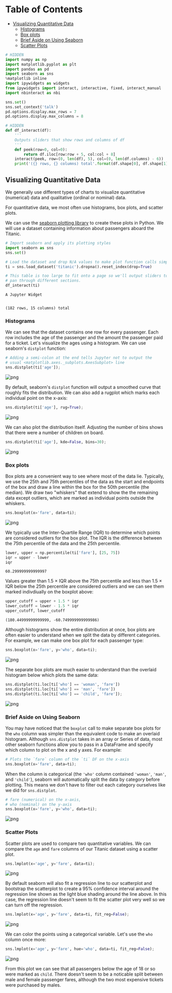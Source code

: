 
<h1>Table of Contents<span class="tocSkip"></span></h1>
<div class="toc"><ul class="toc-item"><li><span><a href="#Visualizing-Quantitative-Data" data-toc-modified-id="Visualizing-Quantitative-Data-1">Visualizing Quantitative Data</a></span><ul class="toc-item"><li><span><a href="#Histograms" data-toc-modified-id="Histograms-1.1">Histograms</a></span></li><li><span><a href="#Box-plots" data-toc-modified-id="Box-plots-1.2">Box plots</a></span></li><li><span><a href="#Brief-Aside-on-Using-Seaborn" data-toc-modified-id="Brief-Aside-on-Using-Seaborn-1.3">Brief Aside on Using Seaborn</a></span></li><li><span><a href="#Scatter-Plots" data-toc-modified-id="Scatter-Plots-1.4">Scatter Plots</a></span></li></ul></li></ul></div>


```python
# HIDDEN
import numpy as np
import matplotlib.pyplot as plt
import pandas as pd
import seaborn as sns
%matplotlib inline
import ipywidgets as widgets
from ipywidgets import interact, interactive, fixed, interact_manual
import nbinteract as nbi

sns.set()
sns.set_context('talk')
pd.options.display.max_rows = 7
pd.options.display.max_columns = 8
```


```python
# HIDDEN
def df_interact(df):
    '''
    Outputs sliders that show rows and columns of df
    '''
    def peek(row=0, col=0):
        return df.iloc[row:row + 5, col:col + 8]
    interact(peek, row=(0, len(df), 5), col=(0, len(df.columns) - 6))
    print('({} rows, {} columns) total'.format(df.shape[0], df.shape[1]))
```

## Visualizing Quantitative Data

We generally use different types of charts to visualize quantitative (numerical) data and qualitative (ordinal or nominal) data.

For quantitative data, we most often use histograms, box plots, and scatter plots.

We can use the [seaborn plotting library](http://seaborn.pydata.org/) to create these plots in Python. We will use a dataset containing information about passengers aboard the Titanic.


```python
# Import seaborn and apply its plotting styles
import seaborn as sns
sns.set()
```


```python
# Load the dataset and drop N/A values to make plot function calls simpler
ti = sns.load_dataset('titanic').dropna().reset_index(drop=True)

# This table is too large to fit onto a page so we'll output sliders to
# pan through different sections.
df_interact(ti)
```


    A Jupyter Widget


    (182 rows, 15 columns) total


### Histograms

We can see that the dataset contains one row for every passenger. Each row includes the age of the passenger and the amount the passenger paid for a ticket. Let's visualize the ages using a histogram. We can use seaborn's `distplot` function:


```python
# Adding a semi-colon at the end tells Jupyter not to output the
# usual <matplotlib.axes._subplots.AxesSubplot> line
sns.distplot(ti['age']);
```


![png](quantitative_viz_files/quantitative_viz_8_0.png)


By default, seaborn's `distplot` function will output a smoothed curve that roughly fits the distribution. We can also add a rugplot which marks each individual point on the x-axis:


```python
sns.distplot(ti['age'], rug=True);
```


![png](quantitative_viz_files/quantitative_viz_10_0.png)


We can also plot the distribution itself. Adjusting the number of bins shows that there were a number of children on board.


```python
sns.distplot(ti['age'], kde=False, bins=30);
```


![png](quantitative_viz_files/quantitative_viz_12_0.png)


### Box plots

Box plots are a convenient way to see where most of the data lie. Typically, we use the 25th and 75th percentiles of the data as the start and endpoints of the box and draw a line within the box for the 50th percentile (the median). We draw two "whiskers" that extend to show the the remaining data except outliers, which are marked as individual points outside the whiskers.


```python
sns.boxplot(x='fare', data=ti);
```


![png](quantitative_viz_files/quantitative_viz_14_0.png)


We typically use the Inter-Quartile Range (IQR) to determine which points are considered outliers for the box plot. The IQR is the difference between the 75th percentile of the data and the 25th percentile.


```python
lower, upper = np.percentile(ti['fare'], [25, 75])
iqr = upper - lower
iqr
```




    60.299999999999997



Values greater than 1.5 $\times$ IQR above the 75th percentile and less than 1.5 $\times$ IQR below the 25th percentile are considered outliers and we can see them marked indivdiually on the boxplot above:


```python
upper_cutoff = upper + 1.5 * iqr
lower_cutoff = lower - 1.5 * iqr
upper_cutoff, lower_cutoff
```




    (180.44999999999999, -60.749999999999986)



Although histograms show the entire distribution at once, box plots are often easier to understand when we split the data by different categories. For example, we can make one box plot for each passenger type:


```python
sns.boxplot(x='fare', y='who', data=ti);
```


![png](quantitative_viz_files/quantitative_viz_20_0.png)


The separate box plots are much easier to understand than the overlaid histogram below which plots the same data:


```python
sns.distplot(ti.loc[ti['who'] == 'woman', 'fare'])
sns.distplot(ti.loc[ti['who'] == 'man', 'fare'])
sns.distplot(ti.loc[ti['who'] == 'child', 'fare']);
```


![png](quantitative_viz_files/quantitative_viz_22_0.png)


### Brief Aside on Using Seaborn

You may have noticed that the `boxplot` call to make separate box plots for the `who` column was simpler than the equivalent code to make an overlaid histogram. Although `sns.distplot` takes in an array or Series of data, most other seaborn functions allow you to pass in a DataFrame and specify which column to plot on the x and y axes. For example:

```python
# Plots the `fare` column of the `ti` DF on the x-axis
sns.boxplot(x='fare', data=ti);
```

When the column is categorical (the `'who'` column contained `'woman'`, `'man'`, and `'child'`), seaborn will automatically split the data by category before plotting. This means we don't have to filter out each category ourselves like we did for `sns.distplot`.


```python
# fare (numerical) on the x-axis,
# who (nominal) on the y-axis
sns.boxplot(x='fare', y='who', data=ti);
```


![png](quantitative_viz_files/quantitative_viz_24_0.png)


### Scatter Plots

Scatter plots are used to compare two quantitative variables. We can compare the `age` and `fare` columns of our Titanic dataset using a scatter plot.


```python
sns.lmplot(x='age', y='fare', data=ti);
```


![png](quantitative_viz_files/quantitative_viz_26_0.png)


By default seaborn will also fit a regression line to our scatterplot and bootstrap the scatterplot to create a 95% confidence interval around the regression line shown as the light blue shading around the line above. In this case, the regression line doesn't seem to fit the scatter plot very well so we can turn off the regression.


```python
sns.lmplot(x='age', y='fare', data=ti, fit_reg=False);
```


![png](quantitative_viz_files/quantitative_viz_28_0.png)


We can color the points using a categorical variable. Let's use the `who` column once more:


```python
sns.lmplot(x='age', y='fare', hue='who', data=ti, fit_reg=False);
```


![png](quantitative_viz_files/quantitative_viz_30_0.png)


From this plot we can see that all passengers below the age of 18 or so were marked as `child`. There doesn't seem to be a noticable split between male and female passenger fares, although the two most expensive tickets were purchased by males.
